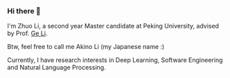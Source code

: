 ### Hi there 👋

I'm Zhuo Li, a second year Master candidate at Peking University, advised by Prof. [Ge Li](https://scholar.google.co.uk/citations?user=PPqcVRwAAAAJ&hl=zh-CN).

Btw, feel free to call me Akino Li (my Japanese name :)

Currently, I have research interests in Deep Learning, Software Engineering and Natural Language Processing.

<!--
**Lizhmq/Lizhmq** is a ✨ _special_ ✨ repository because its `README.md` (this file) appears on your GitHub profile.

Here are some ideas to get you started:

- 🔭 I’m currently working on ...
- 🌱 I’m currently learning ...
- 👯 I’m looking to collaborate on ...
- 🤔 I’m looking for help with ...
- 💬 Ask me about ...
- 📫 How to reach me: ...
- 😄 Pronouns: ...
- ⚡ Fun fact: ...
-->
